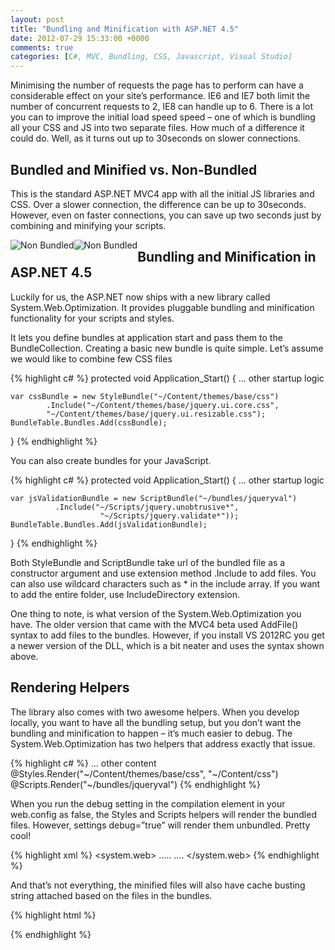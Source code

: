 ```yaml
---
layout: post
title: "Bundling and Minification with ASP.NET 4.5"
date: 2012-07-29 15:33:00 +0000
comments: true
categories: [C#, MVC, Bundling, CSS, Javascript, Visual Studio]
---
```



Minimising the number of requests the page has to perform can have a considerable effect on your site’s performance. IE6 and IE7 both limit the number of concurrent requests to 2, IE8 can handle up to 6. There is a lot you can to improve the initial load speed speed – one of which is bundling all your CSS and JS into two separate files. How much of a difference it could do. Well, as it turns out up to 30seconds on slower connections.
<!--more-->

Bundled and Minified vs. Non-Bundled
-------------------

This is the standard ASP.NET MVC4 app with all the initial JS libraries and CSS. Over a slower connection, the difference can be up to 30seconds. However, even on faster connections, you can save up two seconds just by combining and minifying your scripts.

<div class="row-fluid">
    <a href="/images/posts/bundling/non-bundled_4.png"><img src="/images/posts/bundling/non-bundled_thumb_1.png" alt="Non Bundled" style="float:left" /></a>
    <a href="/images/posts/bundling/bundled_2.png"><img src="/images/posts/bundling/bundled_thumb.png" alt="Non Bundled" style="float:left" /></a>
</div>

Bundling and Minification in ASP.NET 4.5
-------------------

Luckily for us, the ASP.NET now ships with a new library called System.Web.Optimization. It provides pluggable bundling and minification functionality for your scripts and styles.

It lets you define bundles at application start and pass them to the BundleCollection. Creating a basic new bundle is quite simple. Let’s assume we would like to combine few CSS files

{% highlight c# %}
protected void Application_Start()
{
    ... other startup logic
 
    var cssBundle = new StyleBundle("~/Content/themes/base/css")
            .Include("~/Content/themes/base/jquery.ui.core.css",
            "~/Content/themes/base/jquery.ui.resizable.css");    
    BundleTable.Bundles.Add(cssBundle);
}
{% endhighlight %}


You can also create bundles for your JavaScript.

{% highlight c# %}
protected void Application_Start()
{
    ... other startup logic
 
    var jsValidationBundle = new ScriptBundle("~/bundles/jqueryval")
              .Include("~/Scripts/jquery.unobtrusive*",
                        "~/Scripts/jquery.validate*"));
    BundleTable.Bundles.Add(jsValidationBundle);
}
{% endhighlight %}

Both StyleBundle and ScriptBundle take url of the bundled file as a constructor argument and use extension method .Include to add files. You can also use wildcard characters such as * in the include array. If you want to add the entire folder, use IncludeDirectory extension.

One thing to note, is what version of the System.Web.Optimization you have. The older version that came with the MVC4 beta used AddFile() syntax to add files to the bundles. However, if you install VS 2012RC you get a newer version of the DLL, which is a bit neater and uses the syntax shown above.

Rendering Helpers
-------------------

The library also comes with two awesome helpers. When you develop locally, you want to have all the bundling setup, but you don’t want the bundling and minification to happen – it’s much easier to debug. The System.Web.Optimization has two helpers that address exactly that issue.

{% highlight c# %}
    <head>
        ... other content
        @Styles.Render("~/Content/themes/base/css", "~/Content/css")
        @Scripts.Render("~/bundles/jqueryval")
    </head>
{% endhighlight %}
    
When you run the debug setting in the compilation element in your web.config as false, the Styles and Scripts helpers will render the bundled files. However, settings debug=”true” will render them unbundled. Pretty cool!

{% highlight xml %}
<system.web>
    .....
    <compilation debug="false" targetFramework="4.5" />
    ....
</system.web>
{% endhighlight %}

And that’s not everything, the minified files will also have cache busting string attached based on the files in the bundles.

{% highlight html %}
<link href="/Content/themes/base/css?v=UM624qf1uFt8dYtiIV9PCmYhsyeewBIwY4Ob0i8OdW81" rel="stylesheet" type="text/css" />
{% endhighlight %}